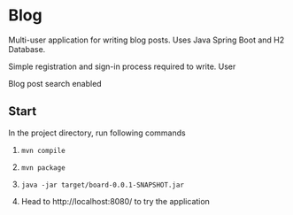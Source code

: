 # Blog

Multi-user application for writing blog posts. Uses Java Spring Boot and H2 Database. 

Simple registration and sign-in process required to write. User

Blog post search enabled

## Start

In the project directory, run following commands

1. `mvn compile`

2. ```mvn package```

3. ```java -jar target/board-0.0.1-SNAPSHOT.jar```

4. Head to http://localhost:8080/ to try the application
